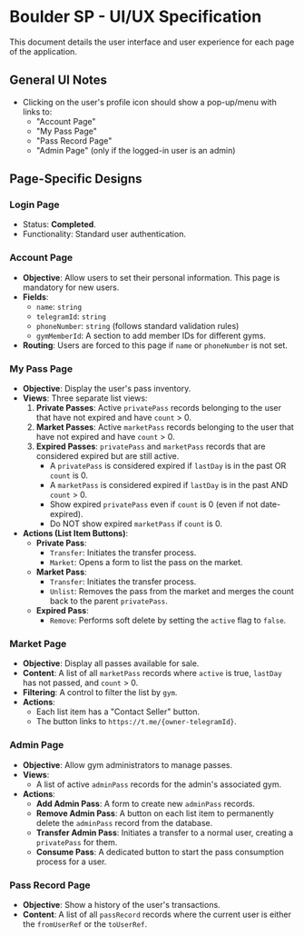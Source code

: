 # Boulder SP - UI/UX Specification

This document details the user interface and user experience for each page of the application.

## General UI Notes
- Clicking on the user's profile icon should show a pop-up/menu with links to:
    - "Account Page"
    - "My Pass Page"
    - "Pass Record Page"
    - "Admin Page" (only if the logged-in user is an admin)

## Page-Specific Designs

### Login Page
- Status: **Completed**.
- Functionality: Standard user authentication.

### Account Page
- **Objective**: Allow users to set their personal information. This page is mandatory for new users.
- **Fields**:
    - `name`: `string`
    - `telegramId`: `string`
    - `phoneNumber`: `string` (follows standard validation rules)
    - `gymMemberId`: A section to add member IDs for different gyms.
- **Routing**: Users are forced to this page if `name` or `phoneNumber` is not set.

### My Pass Page
- **Objective**: Display the user's pass inventory.
- **Views**: Three separate list views:
    1.  **Private Passes**: Active `privatePass` records belonging to the user that have not expired and have `count` > 0.
    2.  **Market Passes**: Active `marketPass` records belonging to the user that have not expired and have `count` > 0.
    3.  **Expired Passes**: `privatePass` and `marketPass` records that are considered expired but are still active.
        - A `privatePass` is considered expired if `lastDay` is in the past OR `count` is 0.
        - A `marketPass` is considered expired if `lastDay` is in the past AND `count` > 0.
        - Show expired `privatePass` even if `count` is 0 (even if not date-expired).
        - Do NOT show expired `marketPass` if `count` is 0.
- **Actions (List Item Buttons)**:
    - **Private Pass**:
        - `Transfer`: Initiates the transfer process.
        - `Market`: Opens a form to list the pass on the market.
    - **Market Pass**:
        - `Transfer`: Initiates the transfer process.
        - `Unlist`: Removes the pass from the market and merges the count back to the parent `privatePass`.
    - **Expired Pass**:
        - `Remove`: Performs soft delete by setting the `active` flag to `false`.

### Market Page
- **Objective**: Display all passes available for sale.
- **Content**: A list of all `marketPass` records where `active` is true, `lastDay` has not passed, and `count` > 0.
- **Filtering**: A control to filter the list by `gym`.
- **Actions**:
    - Each list item has a "Contact Seller" button.
    - The button links to `https://t.me/{owner-telegramId}`.

### Admin Page
- **Objective**: Allow gym administrators to manage passes.
- **Views**:
    - A list of active `adminPass` records for the admin's associated gym.
- **Actions**:
    - **Add Admin Pass**: A form to create new `adminPass` records.
    - **Remove Admin Pass**: A button on each list item to permanently delete the `adminPass` record from the database.
    - **Transfer Admin Pass**: Initiates a transfer to a normal user, creating a `privatePass` for them.
    - **Consume Pass**: A dedicated button to start the pass consumption process for a user.

### Pass Record Page
- **Objective**: Show a history of the user's transactions.
- **Content**: A list of all `passRecord` records where the current user is either the `fromUserRef` or the `toUserRef`.
